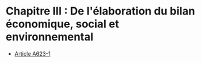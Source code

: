 # Chapitre III : De l'élaboration du bilan économique, social et environnemental

- [Article A623-1](article-a623-1.md)
